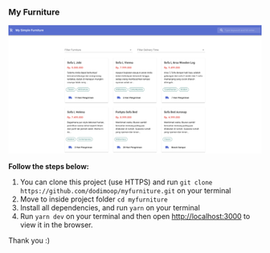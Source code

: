 ### My Furniture

[<img src="./src/myfurniture.png">](./src/myfurniture.png)

**Follow the steps below:**
1. You can clone this project (use HTTPS) and run `git clone https://github.com/dodimoop/myfurniture.git` on your terminal
2. Move to inside project folder `cd myfurniture`
3. Install all dependencies, and run `yarn` on your terminal
4. Run `yarn dev` on your terminal and then open [http://localhost:3000](http://localhost:3000) to view it in the browser.

Thank you :)
